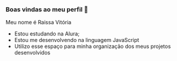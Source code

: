 ### Boas vindas ao meu perfil 💙

Meu nome é Raissa Vitória
- Estou estudando na Alura;
- Estou me desenvolvendo na linguagem JavaScript
- Utilizo esse espaço para minha organização dos meus projetos desenvolvidos
 
